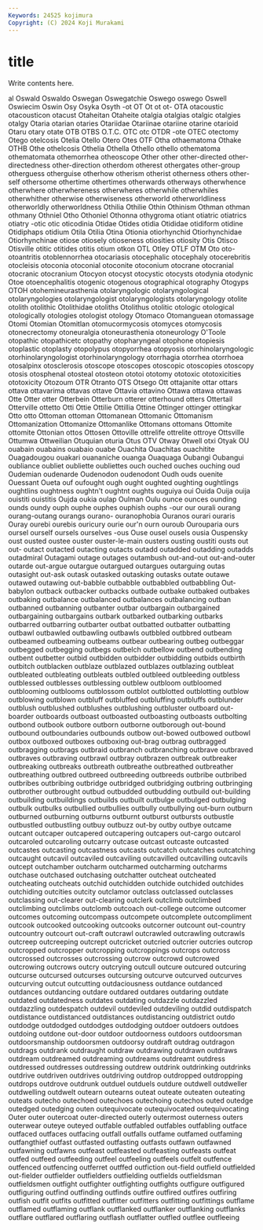```yaml
---
Keywords: 24525 kojimura
Copyright: (C) 2024 Koji Murakami
---
```


# title

Write contents here.



al Oswald Oswaldo Oswegan Oswegatchie Oswego oswego Oswell Oswiecim
Oswin Osy Osyka Osyth -ot OT Ot ot ot- OTA
otacoustic otacousticon otacust Otaheitan Otaheite otalgia otalgias otalgic otalgies otalgy
Otaria otarian otaries Otariidae Otariinae otariine otarine otarioid Otaru otary
otate OTB OTBS O.T.C. OTC otc OTDR -ote OTEC otectomy
Otego otelcosis Otelia Otello Otero Otes OTF Otha othaematoma Othake
OTHB Othe othelcosis Othelia Othella Othello othello othematoma othematomata othemorrhea
otheoscope Other other other-directed other-directedness other-direction otherdom otherest othergates other-group
otherguess otherguise otherhow otherism otherist otherness others other-self othersome othertime
othertimes otherwards otherways otherwhence otherwhere otherwhereness otherwheres otherwhile otherwhiles otherwhither
otherwise otherwiseness otherworld otherworldliness otherworldly otherworldness Othilia Othilie Othin Othinism
Othman othman othmany Othniel Otho Othoniel Othonna othygroma otiant otiatric
otiatrics otiatry -otic otic oticodinia Otidae Otides otidia Otididae otidiform
otidine Otidiphaps otidium Otila Otilia Otina Otionia otiorhynchid Otiorhynchidae Otiorhynchinae
otiose otiosely otioseness otiosities otiosity Otis Otisco Otisville otitic otitides
otitis otium otkon OTL Otley OTLF OTM Oto oto- otoantritis
otoblennorrhea otocariasis otocephalic otocephaly otocerebritis otocleisis otoconia otoconial otoconite otoconium
otocrane otocranial otocranic otocranium Otocyon otocyst otocystic otocysts otodynia otodynic
Otoe otoencephalitis otogenic otogenous otographical otography Otogyps OTOH otohemineurasthenia otolaryngologic
otolaryngological otolaryngologies otolaryngologist otolaryngologists otolaryngology otolite otolith otolithic Otolithidae otoliths
Otolithus otolitic otologic otological otologically otologies otologist otology Otomaco Otomanguean
otomassage Otomi Otomian Otomitlan otomucormycosis otomyces otomycosis otonecrectomy otoneuralgia otoneurasthenia
otoneurology O'Toole otopathic otopathicetc otopathy otopharyngeal otophone otopiesis otoplastic otoplasty
otopolypus otopyorrhea otopyosis otorhinolaryngologic otorhinolaryngologist otorhinolaryngology otorrhagia otorrhea otorrhoea otosalpinx
otosclerosis otoscope otoscopes otoscopic otoscopies otoscopy otosis otosphenal otosteal otosteon
ototoi ototomy ototoxic ototoxicities ototoxicity Otozoum OTR Otranto OTS Otsego
Ott ottajanite ottar ottars ottava ottavarima ottavas ottave Ottavia ottavino
Ottawa ottawa ottawas Otte Otter otter Otterbein Otterburn otterer otterhound
otters Ottertail Otterville ottetto Otti Ottie Ottilie Ottillia Ottine Ottinger
ottinger ottingkar Otto otto Ottoman ottoman Ottomanean Ottomanic Ottomanism Ottomanization
Ottomanize Ottomanlike Ottomans ottomans Ottomite ottomite Ottonian ottos Ottosen Ottoville
ottrelife ottrelite ottroye Ottsville Ottumwa Ottweilian Otuquian oturia Otus OTV
Otway Otwell otxi Otyak OU ouabain ouabains ouabaio ouabe Ouachita
Ouachitas ouachitite Ouagadougou ouakari ouananiche ouanga Ouaquaga Oubangi Oubangui oubliance
oubliet oubliette oubliettes ouch ouched ouches ouching oud Oudemian oudenarde
Oudenodon oudenodont Oudh ouds ouenite Ouessant Oueta ouf oufought ough
ought oughted oughting oughtlings oughtlins oughtness oughtn't oughtnt oughts ouguiya
oui Ouida Ouija ouija ouistiti ouistitis Oujda oukia oulap Oulman
Oulu ounce ounces ounding ounds oundy ouph ouphe ouphes ouphish
ouphs -our our ourali ourang ourang-outang ourangs ourano- ouranophobia Ouranos
ourari ouraris Ouray ourebi ourebis ouricury ourie our'n ourn ouroub
Ourouparia ours oursel ourself oursels ourselves -ous Ouse ousel ousels
ousia Ouspensky oust ousted oustee ouster ouster-le-main ousters ousting oustiti
ousts out out- outact outacted outacting outacts outadd outadded outadding
outadds outadmiral Outagami outage outages outambush out-and-out out-and-outer outarde out-argue
outargue outargued outargues outarguing outas outasight out-ask outask outasked outasking
outasks outate outawe outawed outawing out-babble outbabble outbabbled outbabbling Out-babylon
outback outbacker outbacks outbade outbake outbaked outbakes outbaking outbalance outbalanced
outbalances outbalancing outban outbanned outbanning outbanter outbar outbargain outbargained outbargaining
outbargains outbark outbarked outbarking outbarks outbarred outbarring outbarter outbat outbatted
outbatter outbatting outbawl outbawled outbawling outbawls outbbled outbbred outbeam outbeamed
outbeaming outbeams outbear outbearing outbeg outbeggar outbegged outbegging outbegs outbelch
outbellow outbend outbending outbent outbetter outbid outbidden outbidder outbidding outbids
outbirth outbitch outblacken outblaze outblazed outblazes outblazing outbleat outbleated outbleating
outbleats outbled outbleed outbleeding outbless outblessed outblesses outblessing outblew outbloom
outbloomed outblooming outblooms outblossom outblot outblotted outblotting outblow outblowing outblown
outbluff outbluffed outbluffing outbluffs outblunder outblush outblushed outblushes outblushing outbluster
outboard out-boarder outboards outboast outboasted outboasting outboasts outbolting outbond outbook
outbore outborn outborne outborough out-bound outbound outboundaries outbounds outbow out-bowed
outbowed outbowl outbox outboxed outboxes outboxing out-brag outbrag outbragged outbragging
outbrags outbraid outbranch outbranching outbrave outbraved outbraves outbraving outbrawl outbray
outbrazen outbreak outbreaker outbreaking outbreaks outbreath outbreathe outbreathed outbreather outbreathing
outbred outbreed outbreeding outbreeds outbribe outbribed outbribes outbribing outbridge outbridged
outbridging outbring outbringing outbrother outbrought outbud outbudded outbudding outbuild out-building
outbuilding outbuildings outbuilds outbuilt outbulge outbulged outbulging outbulk outbulks outbullied
outbullies outbully outbullying out-burn outburn outburned outburning outburns outburnt outburst
outbursts outbustle outbustled outbustling outbuy outbuzz out-by outby outbye outcame
outcant outcaper outcapered outcapering outcapers out-cargo outcarol outcaroled outcaroling outcarry
outcase outcast outcaste outcasted outcastes outcasting outcastness outcasts outcatch outcatches
outcatching outcaught outcavil outcaviled outcaviling outcavilled outcavilling outcavils outcept outchamber
outcharm outcharmed outcharming outcharms outchase outchased outchasing outchatter outcheat outcheated
outcheating outcheats outchid outchidden outchide outchided outchides outchiding outcities outcity
outclamor outclass outclassed outclasses outclassing out-clearer out-clearing outclerk outclimb outclimbed
outclimbing outclimbs outclomb outcoach out-college outcome outcomer outcomes outcoming outcompass
outcompete outcomplete outcompliment outcook outcooked outcooking outcooks outcorner outcount out-country
outcountry outcourt out-craft outcrawl outcrawled outcrawling outcrawls outcreep outcreeping outcrept
outcricket outcried outcrier outcries outcrop outcropped outcropper outcropping outcroppings outcrops
outcross outcrossed outcrosses outcrossing outcrow outcrowd outcrowed outcrowing outcrows outcry
outcrying outcull outcure outcured outcuring outcurse outcursed outcurses outcursing outcurve
outcurved outcurves outcurving outcut outcutting outdaciousness outdance outdanced outdances outdancing
outdare outdared outdares outdaring outdate outdated outdatedness outdates outdating outdazzle
outdazzled outdazzling outdespatch outdevil outdeviled outdeviling outdid outdispatch outdistance outdistanced
outdistances outdistancing outdistrict outdo outdodge outdodged outdodges outdodging outdoer outdoers
outdoes outdoing outdone out-door outdoor outdoorness outdoors outdoorsman outdoorsmanship outdoorsmen
outdoorsy outdraft outdrag outdragon outdrags outdrank outdraught outdraw outdrawing outdrawn
outdraws outdream outdreamed outdreaming outdreams outdreamt outdress outdressed outdresses outdressing
outdrew outdrink outdrinking outdrinks outdrive outdriven outdrives outdriving outdrop outdropped
outdropping outdrops outdrove outdrunk outduel outduels outdure outdwell outdweller outdwelling
outdwelt outearn outearns outeat outeate outeaten outeating outeats outecho outechoed
outechoes outechoing outechos outed outedge outedged outedging outen outequivocate outequivocated
outequivocating Outer outer outercoat outer-directed outerly outermost outerness outers outerwear
outeye outeyed outfable outfabled outfables outfabling outface outfaced outfaces outfacing
outfall outfalls outfame outfamed outfaming outfangthief outfast outfasted outfasting outfasts
outfawn outfawned outfawning outfawns outfeast outfeasted outfeasting outfeasts outfeat outfed
outfeed outfeeding outfeel outfeeling outfeels outfelt outfence outfenced outfencing outferret
outffed outfiction out-field outfield outfielded out-fielder outfielder outfielders outfielding outfields
outfieldsman outfieldsmen outfight outfighter outfighting outfights outfigure outfigured outfiguring outfind
outfinding outfinds outfire outfired outfires outfiring outfish outfit outfits outfitted
outfitter outfitters outfitting outfittings outflame outflamed outflaming outflank outflanked outflanker
outflanking outflanks outflare outflared outflaring outflash outflatter outfled outflee outfleeing
